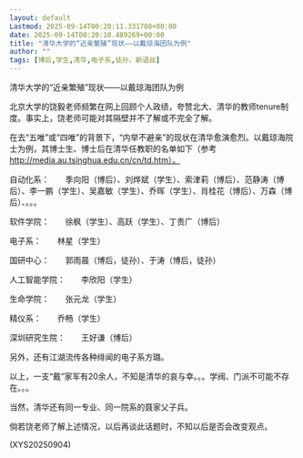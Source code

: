 ```yaml
---
layout: default
Lastmod: 2025-09-14T00:20:11.331708+00:00
date: 2025-09-14T00:20:10.489269+00:00
title: "清华大学的“近亲繁殖”现状——以戴琼海团队为例"
author: ""
tags: [博后,学生,清华,电子系,徒孙，新语丝]
---
```


清华大学的“近亲繁殖”现状——以戴琼海团队为例

北京大学的饶毅老师频繁在网上回顾个人政绩，夸赞北大、清华的教师tenure制度。事实上，饶老师可能对其隔壁并不了解或不完全了解。

在去“五唯”或“四唯”的背景下，“内举不避亲”的现状在清华愈演愈烈。以戴琼海院士为例，其博士生、博士后在清华任教职的名单如下（参考 http://media.au.tsinghua.edu.cn/cn/td.htm）。

自动化系：　　季向阳（博后）、刘烨斌（学生）、索津莉（博后）、范静涛（博后）、李一鹏（学生）、吴嘉敏（学生）、乔晖（学生）、肖桂花（博后）、万森（博后）、。。。

软件学院：　　徐枫（学生）、高跃（学生）、丁贵广（博后）

电子系：　　林星（学生）

国研中心：　　郭雨晨（博后，徒孙）、于涛（博后，徒孙）

人工智能学院：　　李欣阳（学生）

生命学院：　　张元龙（学生）

精仪系：　　乔畅（学生）

深圳研究生院：　　王好谦（博后）

另外，还有江湖流传各种绯闻的电子系方璐。

以上，一支“戴”家军有20余人，不知是清华的哀与幸。。。学阀、门派不可能不存在。。。

当然，清华还有同一专业、同一院系的聂家父子兵。

倘若饶老师了解上述情况，以后再谈此话题时，不知以后是否会改变观点。

(XYS20250904)

